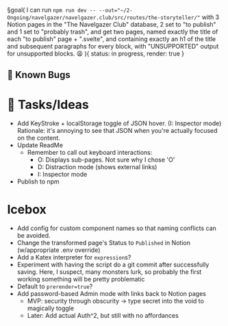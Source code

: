 §goal(
I can run `npm run dev -- --out="~/2-Ongoing/navelgazer/navelgazer.club/src/routes/the-storyteller/"` with 3 Notion pages in the "The Navelgazer Club" database, 2 set to "to publish" and 1 set to "probably trash", and get two pages, named exactly the title of each "to publish" page + ".svelte", and containing exactly an h1 of the title and subsequent paragraphs for every block, with "UNSUPPORTED" output for unsupported blocks. 😩
){
status: in progress, render: true
}

## 🐞 Known Bugs

# 🐝 Tasks/Ideas

- Add KeyStroke + localStorage toggle of JSON hover. (I: Inspector mode) Rationale: it's annoying to see that JSON when you're actually focused on the content.
- Update ReadMe
  - Remember to call out keyboard interactions:
    - O: Displays sub-pages. Not sure why I chose 'O'
    - D: Distraction mode (shows external links)
    - I: Inspector mode
- Publish to npm

# Icebox

- Add config for custom component names so that naming conflicts can be avoided.
- Change the transformed page's Status to `Published` in Notion (w/appropriate .env override)
- Add a Katex interpreter for `expression`s?
- Experiment with having the script do a git commit after successfully saving. Here, I suspect, many monsters lurk, so probably the first working something will be pretty problematic
- Default to `prerender=true`?
- Add password-based Admin mode with links back to Notion pages
  - MVP: security through obscurity -> type secret into the void to magically toggle
  - Later: Add actual Auth^2, but still with no affordances

